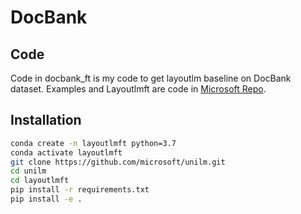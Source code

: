 # DocBank

## Code
Code in docbank_ft is my code to get layoutlm baseline on DocBank dataset. Examples and Layoutlmft are code in [Microsoft Repo](https://github.com/microsoft/unilm).

## Installation

~~~bash
conda create -n layoutlmft python=3.7
conda activate layoutlmft
git clone https://github.com/microsoft/unilm.git
cd unilm
cd layoutlmft
pip install -r requirements.txt
pip install -e .
~~~
